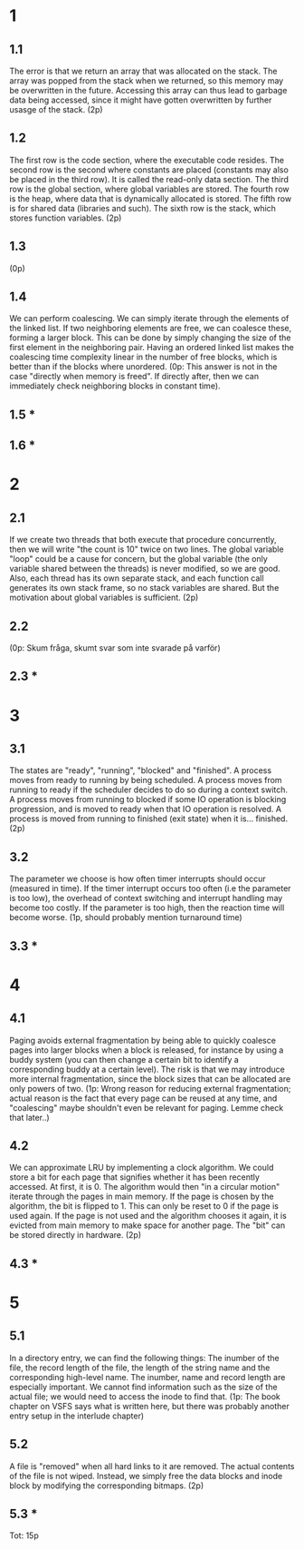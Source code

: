 # 1
## 1.1
The error is that we return an array that was allocated on the stack. The array was popped from the stack when we returned, so this memory may be overwritten in the future. Accessing this array can thus lead to garbage data being accessed, since it might have gotten overwritten by further usasge of the stack.
(2p)

## 1.2
The first row is the code section, where the executable code resides. The second row is the second where constants are placed (constants may also be placed in the third row). It is called the read-only data section. The third row is the global section, where global variables are stored. The fourth row is the heap, where data that is dynamically allocated is stored. The fifth row is for shared data (libraries and such). The sixth row is the stack, which stores function variables.
(2p)

## 1.3
(0p)

## 1.4 
We can perform coalescing. We can simply iterate through the elements of the linked list. If two neighboring elements are free, we can coalesce these, forming a larger block. This can be done by simply changing the size of the first element in the neighboring pair. Having an ordered linked list makes the coalescing time complexity linear in the number of free blocks, which is better than if the blocks where unordered.
(0p: This answer is not in the case "directly when memory is freed". If directly after, then we can immediately check neighboring blocks in constant time).

## 1.5 *

## 1.6 *

# 2
## 2.1
If we create two threads that both execute that procedure concurrently, then we will write "the count is 10" twice on two lines. The global variable "loop" could be a cause for concern, but the global variable (the only variable shared between the threads) is never modified, so we are good. Also, each thread has its own separate stack, and each function call generates its own stack frame, so no stack variables are shared. But the motivation about global variables is sufficient.
(2p)

## 2.2
(0p: Skum fråga, skumt svar som inte svarade på varför)

## 2.3 *

# 3
## 3.1
The states are "ready", "running", "blocked" and "finished". A process moves from ready to running by being scheduled. A process moves from running to ready if the scheduler decides to do so during a context switch. A process moves from running to blocked if some IO operation is blocking progression, and is moved to ready when that IO operation is resolved. A process is moved from running to finished (exit state) when it is... finished.
(2p)

## 3.2
The parameter we choose is how often timer interrupts should occur (measured in time). If the timer interrupt occurs too often (i.e the parameter is too low), the overhead of context switching and interrupt handling may become too costly. If the parameter is too high, then the reaction time will become worse.
(1p, should probably mention turnaround time)

## 3.3 *

# 4
## 4.1
Paging avoids external fragmentation by being able to quickly coalesce pages into larger blocks when a block is released, for instance by using a buddy system (you can then change a certain bit to identify a corresponding buddy at a certain level). The risk is that we may introduce more internal fragmentation, since the block sizes that can be allocated are only powers of two.
(1p: Wrong reason for reducing external fragmentation; actual reason is the fact that every page can be reused at any time, and "coalescing" maybe shouldn't even be relevant for paging. Lemme check that later..)

## 4.2
We can approximate LRU by implementing a clock algorithm. We could store a bit for each page that signifies whether it has been recently accessed. At first, it is 0. The algorithm would then "in a circular motion" iterate through the pages in main memory. If the page is chosen by the algorithm, the bit is flipped to 1. This can only be reset to 0 if the page is used again. If the page is not used and the algorithm chooses it again, it is evicted from main memory to make space for another page. The "bit" can be stored directly in hardware.
(2p)

## 4.3 *

# 5 
## 5.1 
In a directory entry, we can find the following things: The inumber of the file, the record length of the file, the length of the string name and the corresponding high-level name. The inumber, name and record length are especially important. We cannot find information such as the size of the actual file; we would need to access the inode to find that. 
(1p: The book chapter on VSFS says what is written here, but there was probably another entry setup in the interlude chapter)

## 5.2
A file is "removed" when all hard links to it are removed. The actual contents of the file is not wiped. Instead, we simply free the data blocks and inode block by modifying the corresponding bitmaps.
(2p)

## 5.3 *

Tot: 15p
